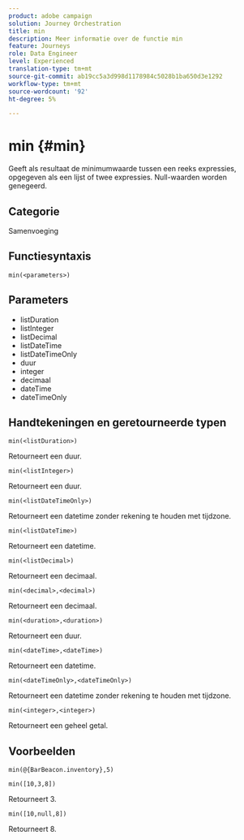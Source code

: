 ```yaml
---
product: adobe campaign
solution: Journey Orchestration
title: min
description: Meer informatie over de functie min
feature: Journeys
role: Data Engineer
level: Experienced
translation-type: tm+mt
source-git-commit: ab19cc5a3d998d1178984c5028b1ba650d3e1292
workflow-type: tm+mt
source-wordcount: '92'
ht-degree: 5%

---
```



# min {#min}

Geeft als resultaat de minimumwaarde tussen een reeks expressies, opgegeven als een lijst of twee expressies. Null-waarden worden genegeerd.

## Categorie

Samenvoeging

## Functiesyntaxis

`min(<parameters>)`

## Parameters

* listDuration
* listInteger
* listDecimal
* listDateTime
* listDateTimeOnly
* duur
* integer
* decimaal
* dateTime
* dateTimeOnly

## Handtekeningen en geretourneerde typen

`min(<listDuration>)`

Retourneert een duur.

`min(<listInteger>)`

Retourneert een duur.

`min(<listDateTimeOnly>)`

Retourneert een datetime zonder rekening te houden met tijdzone.

`min(<listDateTime>)`

Retourneert een datetime.

`min(<listDecimal>)`

Retourneert een decimaal.

`min(<decimal>,<decimal>)`

Retourneert een decimaal.

`min(<duration>,<duration>)`

Retourneert een duur.

`min(<dateTime>,<dateTime>)`

Retourneert een datetime.

`min(<dateTimeOnly>,<dateTimeOnly>)`

Retourneert een datetime zonder rekening te houden met tijdzone.

`min(<integer>,<integer>)`

Retourneert een geheel getal.

## Voorbeelden

`min(@{BarBeacon.inventory},5)`

`min([10,3,8])`

Retourneert 3.

`min([10,null,8])`

Retourneert 8.
